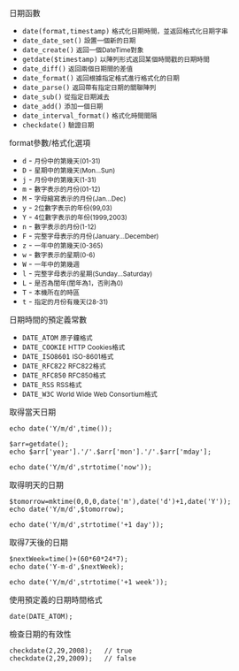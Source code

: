 日期函數

- `date(format,timestamp)` <small>格式化日期時間，並返回格式化日期字串</small>
- `date_date_set()` <small>設置一個新的日期</small>
- `date_create()` <small>返回一個DateTime對象</small>
- `getdate($timestamp)` <small>以陣列形式返回某個時間戳的日期時間</small>
- `date_diff()` <small>返回兩個日期間的差值</small>
- `date_format()` <small>返回根據指定格式進行格式化的日期</small>
- `date_parse()` <small>返回帶有指定日期的關聯陣列</small>
- `date_sub()` <small>從指定日期減去</small>
- `date_add()` <small>添加一個日期</small>
- `date_interval_format()` <small>格式化時間間隔</small>
- `checkdate()` <small>驗證日期</small>

format參數/格式化選項

 - `d` - <small>月份中的第幾天(01-31)</small>
 - `D` - <small>星期中的第幾天(Mon...Sun)</small>
 - `j` - <small>月份中的第幾天(1-31)</small>
 - `m` - <small>數字表示的月份(01-12)</small>
 - `M` - <small>字母縮寫表示的月份(Jan...Dec)</small>
 - `y` - <small>2位數字表示的年份(99,03)</small>
 - `Y` - <small>4位數字表示的年份(1999,2003)</small>
 - `n` - <small>數字表示的月份(1-12)</small>
 - `F` - <small>完整字母表示的月份(January...December)</small>
 - `z` - <small>一年中的第幾天(0-365)</small>
 - `w` - <small>數字表示的星期(0-6)</small>
 - `W` - <small>一年中的第幾週</small>
 - `l` - <small>完整字母表示的星期(Sunday...Saturday)</small>
 - `L` - <small>是否為閨年(閨年為1，否則為0)</small>
 - `T` - <small>本機所在的時區</small>
 - `t` - <small>指定的月份有幾天(28-31)</small> 
 
 日期時間的預定義常數
- `DATE_ATOM` <small>原子鐘格式</small>
- `DATE_COOKIE` <small>HTTP Cookies格式</small>
- `DATE_ISO8601` <small>ISO-8601格式</small>
- `DATE_RFC822` <small>RFC822格式</small>
- `DATE_RFC850` <small>RFC850格式</small>
- `DATE_RSS` <small>RSS格式</small>
- `DATE_W3C` <small>World Wide Web Consortium格式</small>
 
 取得當天日期
```
echo date('Y/m/d',time());
```

```
$arr=getdate();
echo $arr['year'].'/'.$arr['mon'].'/'.$arr['mday'];
```

```
echo date('Y/m/d',strtotime('now'));
```

取得明天的日期
```
$tomorrow=mktime(0,0,0,date('m'),date('d')+1,date('Y'));
echo date('Y/m/d',$tomorrow);
```

```
echo date('Y/m/d',strtotime('+1 day'));
```

取得7天後的日期
```
$nextWeek=time()+(60*60*24*7);
echo date('Y-m-d',$nextWeek);
```

```
echo date('Y/m/d',strtotime('+1 week'));
```

使用預定義的日期時間格式
```
date(DATE_ATOM);
```

檢查日期的有效性
```
checkdate(2,29,2008);	// true
checkdate(2,29,2009);	// false
```